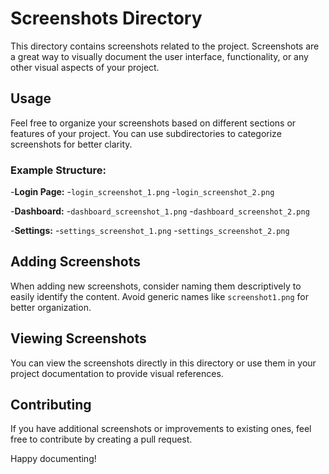 # Screenshots Directory

This directory contains screenshots related to the project. Screenshots are a great way to visually document the user interface, functionality, or any other visual aspects of your project.

## Usage

Feel free to organize your screenshots based on different sections or features of your project. You can use subdirectories to categorize screenshots for better clarity.

### Example Structure:

-**Login Page:**
  -`login_screenshot_1.png`
  -`login_screenshot_2.png`

-**Dashboard:**
  -`dashboard_screenshot_1.png`
  -`dashboard_screenshot_2.png`

-**Settings:**
  -`settings_screenshot_1.png`
  -`settings_screenshot_2.png`

## Adding Screenshots

When adding new screenshots, consider naming them descriptively to easily identify the content. Avoid generic names like `screenshot1.png` for better organization.

## Viewing Screenshots

You can view the screenshots directly in this directory or use them in your project documentation to provide visual references.

## Contributing

If you have additional screenshots or improvements to existing ones, feel free to contribute by creating a pull request.

Happy documenting!
